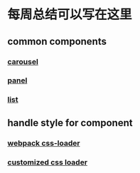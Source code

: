 # 每周总结可以写在这里

## common components

### [carousel](components/Carousel.js)

### [panel](components/Panel.js)

### [list](components/ListView.js)

## handle style for component

### [webpack css-loader](https://webpack.js.org/loaders/css-loader/#getting-started)

### [customized css loader](lib/createStyle.js)
